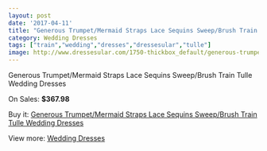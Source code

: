 ```yaml
---
layout: post
date: '2017-04-11'
title: "Generous Trumpet/Mermaid Straps Lace Sequins Sweep/Brush Train Tulle Wedding Dresses"
category: Wedding Dresses
tags: ["train","wedding","dresses","dressesular","tulle"]
image: http://www.dressesular.com/1750-thickbox_default/generous-trumpet-mermaid-straps-lace-sequins-sweep-brush-train-tulle-wedding-dresses.jpg
---
```

Generous Trumpet/Mermaid Straps Lace Sequins Sweep/Brush Train Tulle Wedding Dresses

On Sales: **$367.98**
<a href="https://www.dressesular.com/wedding-dresses/635-generous-trumpet-mermaid-straps-lace-sequins-sweep-brush-train-tulle-wedding-dresses.html"><amp-img layout="responsive" width="600" height="600" src="//www.dressesular.com/1750-thickbox_default/generous-trumpet-mermaid-straps-lace-sequins-sweep-brush-train-tulle-wedding-dresses.jpg" alt="Generous Trumpet/Mermaid Straps Lace Sequins Sweep/Brush Train Tulle Wedding Dresses 0" /></a>
<a href="https://www.dressesular.com/wedding-dresses/635-generous-trumpet-mermaid-straps-lace-sequins-sweep-brush-train-tulle-wedding-dresses.html"><amp-img layout="responsive" width="600" height="600" src="//www.dressesular.com/1751-thickbox_default/generous-trumpet-mermaid-straps-lace-sequins-sweep-brush-train-tulle-wedding-dresses.jpg" alt="Generous Trumpet/Mermaid Straps Lace Sequins Sweep/Brush Train Tulle Wedding Dresses 1" /></a>

Buy it: [Generous Trumpet/Mermaid Straps Lace Sequins Sweep/Brush Train Tulle Wedding Dresses](https://www.dressesular.com/wedding-dresses/635-generous-trumpet-mermaid-straps-lace-sequins-sweep-brush-train-tulle-wedding-dresses.html "Generous Trumpet/Mermaid Straps Lace Sequins Sweep/Brush Train Tulle Wedding Dresses")

View more: [Wedding Dresses](https://www.dressesular.com/3-wedding-dresses "Wedding Dresses")